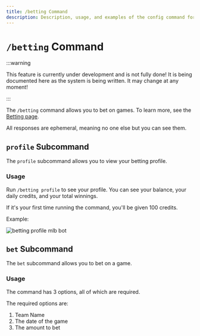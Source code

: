 ```yaml
---
title: /betting Command
description: Description, usage, and examples of the config command for the MLB Game Feed Discord bot.
---
```


# `/betting` Command

:::warning

This feature is currently under development and is not fully done!
It is being documented here as the system is being written.
It may change at any moment!

:::

The `/betting` command allows you to bet on games. To learn more, see the [Betting page](/bots/discord/mlb-game-feed/betting).

All responses are ephemeral, meaning no one else but you can see them.

## `profile` Subcommand

The `profile` subcommand allows you to view your betting profile.

### Usage

Run `/betting profile` to see your profile. You can see your balance, your daily credits, and your total winnings.

If it's your first time running the command, you'll be given 100 credits.

Example:

![betting profile mlb bot](https://cdn.chew.pro/imgs/8MxGMue.png)

## `bet` Subcommand

The `bet` subcommand allows you to bet on a game.

### Usage

The command has 3 options, all of which are required.

The required options are:

1. Team Name
2. The date of the game
3. The amount to bet
